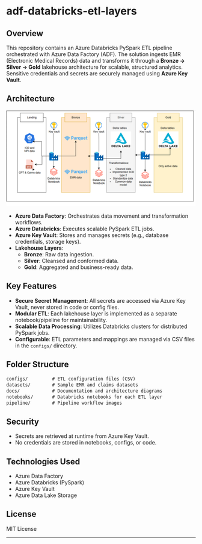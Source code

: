 # adf-databricks-etl-layers

## Overview

This repository contains an Azure Databricks PySpark ETL pipeline orchestrated with Azure Data Factory (ADF). The solution ingests EMR (Electronic Medical Records) data and transforms it through a **Bronze → Silver → Gold** lakehouse architecture for scalable, structured analytics. Sensitive credentials and secrets are securely managed using **Azure Key Vault**.

## Architecture

![Architecture Diagram](/docs/Architechture.png)
 
- **Azure Data Factory**: Orchestrates data movement and transformation workflows.
- **Azure Databricks**: Executes scalable PySpark ETL jobs.
- **Azure Key Vault**: Stores and manages secrets (e.g., database credentials, storage keys).
- **Lakehouse Layers**:
  - **Bronze**: Raw data ingestion.
  - **Silver**: Cleansed and conformed data.
  - **Gold**: Aggregated and business-ready data.


## Key Features

- **Secure Secret Management**: All secrets are accessed via Azure Key Vault, never stored in code or config files.
- **Modular ETL**: Each lakehouse layer is implemented as a separate notebook/pipeline for maintainability.
- **Scalable Data Processing**: Utilizes Databricks clusters for distributed PySpark jobs.
- **Configurable**: ETL parameters and mappings are managed via CSV files in the `configs/` directory.

## Folder Structure

```
configs/         # ETL configuration files (CSV)
datasets/        # Sample EMR and claims datasets
docs/            # Documentation and architecture diagrams
notebooks/       # Databricks notebooks for each ETL layer
pipeline/        # Pipeline workflow images
```

## Security

- Secrets are retrieved at runtime from Azure Key Vault.
- No credentials are stored in notebooks, configs, or code.

## Technologies Used

- Azure Data Factory
- Azure Databricks (PySpark)
- Azure Key Vault
- Azure Data Lake Storage

## License

MIT License

---

